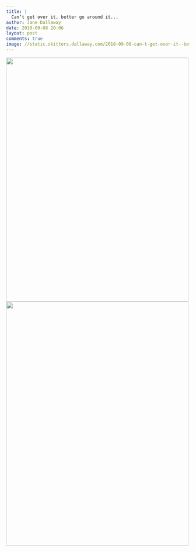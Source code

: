 ```yaml
---
title: |
  Can’t get over it, better go around it...
author: Jane Dallaway
date: 2018-09-08 20:06
layout: post
comments: true
image: //static.skitters.dallaway.com/2018-09-08-can-t-get-over-it--better-go-around-it-thumb-1-IMG_6882.jpg
---
```


<div>
        <a href="//static.skitters.dallaway.com/2018-09-08-can-t-get-over-it--better-go-around-it-fullsize-1-IMG_6882.jpg">
          <img src="//static.skitters.dallaway.com/2018-09-08-can-t-get-over-it--better-go-around-it-thumb-1-IMG_6882.jpg" width="500" height="667"/>
        </a>
      </div><div>
        <a href="//static.skitters.dallaway.com/2018-09-08-can-t-get-over-it--better-go-around-it-fullsize-2-IMG_6883.jpg">
          <img src="//static.skitters.dallaway.com/2018-09-08-can-t-get-over-it--better-go-around-it-thumb-2-IMG_6883.jpg" width="500" height="667"/>
        </a>
      </div>

